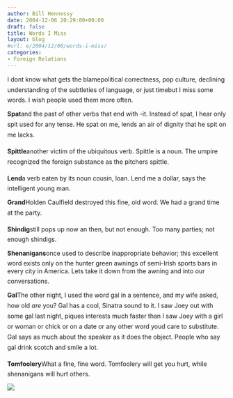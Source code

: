 ```yaml
---
author: Bill Hennessy
date: 2004-12-06 20:29:00+00:00
draft: false
title: Words I Miss
layout: blog
#url: e/2004/12/06/words-i-miss/
categories:
- Foreign Relations
---
```


I dont know what gets the blamepolitical correctness, pop culture, declining understanding of the subtleties of language, or just timebut I miss some words. I wish people used them more often.

  
**Spat**and the past of other verbs that end with -it. Instead of spat, I hear only spit used for any tense. He spat on me, lends an air of dignity that he spit on me lacks.

**Spittle**another victim of the ubiquitous verb. Spittle is a noun. The umpire recognized the foreign substance as the pitchers spittle.

**Lend**a verb eaten by its noun cousin, loan. Lend me a dollar, says the intelligent young man.

**Grand**Holden Caulfield destroyed this fine, old word. We had a grand time at the party.

**Shindig**still pops up now an then, but not enough. Too many parties; not enough shindigs.

**Shenanigans**once used to describe inappropriate behavior; this excellent word exists only on the hunter green awnings of semi-Irish sports bars in every city in America. Lets take it down from the awning and into our conversations.

**Gal**The other night, I used the word gal in a sentence, and my wife asked, how old _are_ you? Gal has a cool, Sinatra sound to it. I saw Joey out with some gal last night, piques interests much faster than I saw Joey with a girl or woman or chick or on a date or any other word youd care to substitute. Gal says as much about the speaker as it does the object. People who say gal drink scotch and smile a lot. 

**Tomfoolery**What a fine, fine word. Tomfoolery will get you hurt, while shenanigans will hurt others.

![](https://blog.billhennessy.com/aggbug.aspx?PostID=462)

